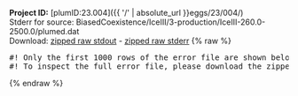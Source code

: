 **Project ID:** [plumID:23.004]({{ '/' | absolute_url }}eggs/23/004/)  
Stderr for source:  BiasedCoexistence/IceIII/3-production/IceIII-260.0-2500.0/plumed.dat   
Download: [zipped raw stdout](plumed.dat.plumed.stdout.txt.zip) - [zipped raw stderr](plumed.dat.plumed.stderr.txt.zip) 
{% raw %}
<pre>
#! Only the first 1000 rows of the error file are shown below
#! To inspect the full error file, please download the zipped raw stderr file above
</pre>
{% endraw %}

